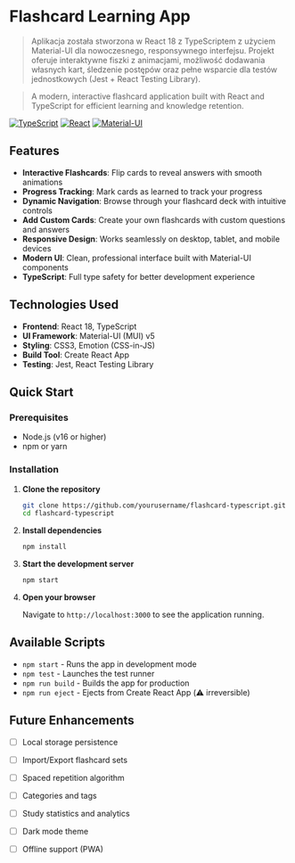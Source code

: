 # Flashcard Learning App

> Aplikacja została stworzona w React 18 z TypeScriptem z użyciem Material-UI dla nowoczesnego, responsywnego interfejsu. Projekt oferuje interaktywne fiszki z animacjami, możliwość dodawania własnych kart, śledzenie postępów oraz pełne wsparcie dla testów jednostkowych (Jest + React Testing Library).

> A modern, interactive flashcard application built with React and TypeScript for efficient learning and knowledge retention.

[![TypeScript](https://img.shields.io/badge/TypeScript-007ACC?style=for-the-badge&logo=typescript&logoColor=white)](https://www.typescriptlang.org/)
[![React](https://img.shields.io/badge/React-20232A?style=for-the-badge&logo=react&logoColor=61DAFB)](https://reactjs.org/)
[![Material-UI](https://img.shields.io/badge/Material--UI-0081CB?style=for-the-badge&logo=material-ui&logoColor=white)](https://mui.com/)

## Features

- **Interactive Flashcards**: Flip cards to reveal answers with smooth animations
- **Progress Tracking**: Mark cards as learned to track your progress
- **Dynamic Navigation**: Browse through your flashcard deck with intuitive controls
- **Add Custom Cards**: Create your own flashcards with custom questions and answers
- **Responsive Design**: Works seamlessly on desktop, tablet, and mobile devices
- **Modern UI**: Clean, professional interface built with Material-UI components
- **TypeScript**: Full type safety for better development experience

## Technologies Used

- **Frontend**: React 18, TypeScript
- **UI Framework**: Material-UI (MUI) v5
- **Styling**: CSS3, Emotion (CSS-in-JS)
- **Build Tool**: Create React App
- **Testing**: Jest, React Testing Library

## Quick Start

### Prerequisites

- Node.js (v16 or higher)
- npm or yarn

### Installation

1. **Clone the repository**
   ```bash
   git clone https://github.com/yourusername/flashcard-typescript.git
   cd flashcard-typescript
   ```

2. **Install dependencies**
   ```bash
   npm install
   ```

3. **Start the development server**
   ```bash
   npm start
   ```

4. **Open your browser**
   
   Navigate to `http://localhost:3000` to see the application running.



## Available Scripts

- `npm start` - Runs the app in development mode
- `npm test` - Launches the test runner
- `npm run build` - Builds the app for production
- `npm run eject` - Ejects from Create React App (⚠️ irreversible)

## Future Enhancements

- [ ] Local storage persistence
- [ ] Import/Export flashcard sets
- [ ] Spaced repetition algorithm
- [ ] Categories and tags
- [ ] Study statistics and analytics
- [ ] Dark mode theme
- [ ] Offline support (PWA)
 
